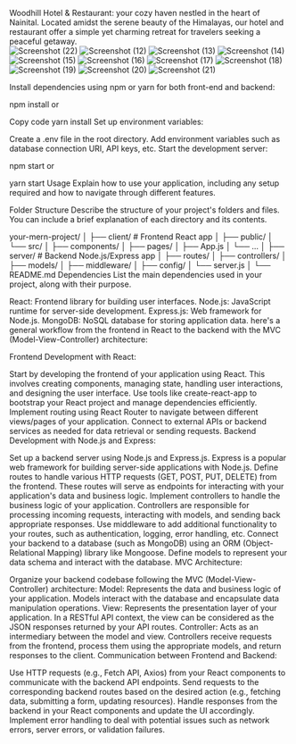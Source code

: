 Woodhill Hotel & Restaurant: your cozy haven nestled in the heart of Nainital. Located amidst the serene beauty of the Himalayas, our hotel and restaurant offer a simple yet charming retreat for travelers seeking a peaceful getaway.        
![Screenshot (22)](https://github.com/user-attachments/assets/018dbd37-be14-4d9c-849d-47a0ec7d526c)
![Screenshot (12)](https://github.com/user-attachments/assets/1bfd0829-bc8b-4b0c-a23c-f76e4a901419)
![Screenshot (13)](https://github.com/user-attachments/assets/e8069c9c-4ae8-4ce5-9c2d-310eae619b2e)
![Screenshot (14)](https://github.com/user-attachments/assets/e7e25b60-ef21-4bac-8261-98ee26b951b0)
![Screenshot (15)](https://github.com/user-attachments/assets/8b992bfd-2e0a-4491-9143-ea54cac54df9)
![Screenshot (16)](https://github.com/user-attachments/assets/4e7f4ff8-8635-473f-893b-b6ecba7cef52)
![Screenshot (17)](https://github.com/user-attachments/assets/3054e70e-2663-40d7-819d-dc6d0d93f7ee)
![Screenshot (18)](https://github.com/user-attachments/assets/87001ad8-2b89-47cb-bebb-195604a2017b)
![Screenshot (19)](https://github.com/user-attachments/assets/2bbce452-b8d5-439e-bea3-96f95beab726)
![Screenshot (20)](https://github.com/user-attachments/assets/fb184365-935c-4416-9b7e-50245f1537c3)
![Screenshot (21)](https://github.com/user-attachments/assets/c9236e15-1d5a-4009-b5aa-26dd926c56be)

Install dependencies using npm or yarn for both front-end and backend:

npm install
or

Copy code
yarn install
Set up environment variables:

Create a .env file in the root directory.
Add environment variables such as database connection URI, API keys, etc.
Start the development server:

npm start
or

yarn start
Usage
Explain how to use your application, including any setup required and how to navigate through different features.

Folder Structure
Describe the structure of your project's folders and files. You can include a brief explanation of each directory and its contents.


your-mern-project/
│
├── client/              # Frontend React app
│   ├── public/
│   └── src/
│       ├── components/
│       ├── pages/
│       ├── App.js
│       └── ...
│
├── server/              # Backend Node.js/Express app
│   ├── routes/
│   ├── controllers/
│   ├── models/
│   ├── middleware/
│   ├── config/
│   └── server.js
│
└── README.md
Dependencies
List the main dependencies used in your project, along with their purpose.

React: Frontend library for building user interfaces.
Node.js: JavaScript runtime for server-side development.
Express.js: Web framework for Node.js.
MongoDB: NoSQL database for storing application data.
here's a general workflow from the frontend in React to the backend with the MVC (Model-View-Controller) architecture:

Frontend Development with React:

Start by developing the frontend of your application using React. This involves creating components, managing state, handling user interactions, and designing the user interface.
Use tools like create-react-app to bootstrap your React project and manage dependencies efficiently.
Implement routing using React Router to navigate between different views/pages of your application.
Connect to external APIs or backend services as needed for data retrieval or sending requests.
Backend Development with Node.js and Express:

Set up a backend server using Node.js and Express.js. Express is a popular web framework for building server-side applications with Node.js.
Define routes to handle various HTTP requests (GET, POST, PUT, DELETE) from the frontend. These routes will serve as endpoints for interacting with your application's data and business logic.
Implement controllers to handle the business logic of your application. Controllers are responsible for processing incoming requests, interacting with models, and sending back appropriate responses.
Use middleware to add additional functionality to your routes, such as authentication, logging, error handling, etc.
Connect your backend to a database (such as MongoDB) using an ORM (Object-Relational Mapping) library like Mongoose. Define models to represent your data schema and interact with the database.
MVC Architecture:

Organize your backend codebase following the MVC (Model-View-Controller) architecture:
Model: Represents the data and business logic of your application. Models interact with the database and encapsulate data manipulation operations.
View: Represents the presentation layer of your application. In a RESTful API context, the view can be considered as the JSON responses returned by your API routes.
Controller: Acts as an intermediary between the model and view. Controllers receive requests from the frontend, process them using the appropriate models, and return responses to the client.
Communication between Frontend and Backend:

Use HTTP requests (e.g., Fetch API, Axios) from your React components to communicate with the backend API endpoints.
Send requests to the corresponding backend routes based on the desired action (e.g., fetching data, submitting a form, updating resources).
Handle responses from the backend in your React components and update the UI accordingly.
Implement error handling to deal with potential issues such as network errors, server errors, or validation failures.
